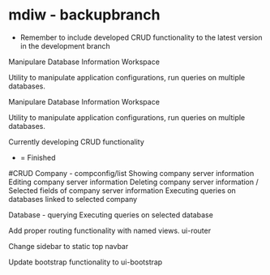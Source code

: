 # mdiw - backupbranch
* Remember to include developed CRUD functionality to the latest version in the development branch

Manipulare Database Information Workspace

Utility to manipulate application configurations, run queries on multiple databases.

Manipulare Database Information Workspace

Utility to manipulate application configurations, run queries on multiple databases.

Currently developing CRUD functionality

* = Finished

#CRUD
Company - compconfig/list Showing company server information Editing company server information Deleting company server information / Selected fields of company server information Executing queries on databases linked to selected company

Database - querying Executing queries on selected database

Add proper routing functionality with named views. ui-router


Change sidebar to static top navbar

Update bootstrap functionality to ui-bootstrap